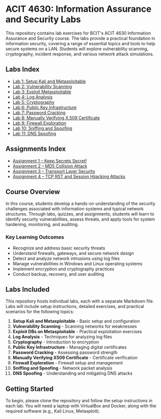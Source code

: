 # ACIT 4630: Information Assurance and Security Labs

This repository contains lab exercises for BCIT's ACIT 4630 Information Assurance and Security course. The labs provide a practical foundation in information security, covering a range of essential topics and tools to help secure systems on a LAN. Students will explore vulnerability scanning, cryptography, incident response, and various network attack simulations.

## Labs Index

- [Lab 1: Setup Kali and Metasploitable](./labs/Lab_01.md)
- [Lab 2: Vulnerability Scanning](./labs/Lab_02.md)
- [Lab 3: Exploit Metasploitable](./labs/Lab_03.md)
- [Lab 4: Log Analysis](./labs/Log_Analysis.md)
- [Lab 5: Cryptography](./labs/Cryptography.md)
- [Lab 6: Public Key Infrastructure](./labs/Public_Key_Infrastructure.md)
- [Lab 7: Password Cracking](./labs/Password_Cracking.md)
- [Lab 8: Manually Verifying X.509 Certificate](./labs/Manually_Verifying_X509_Certificate.md)
- [Lab 9: Firewall Exploration](./labs/Firewall_Exploration.md)
- [Lab 10: Sniffing and Spoofing](./labs/Sniffing_and_Spoofing.md)
- [Lab 11: DNS Spoofing](./labs/DNS_Spoofing.md)

## Assignments Index

- [Assignment 1 – Keep Secrets Secret!](assignments/Assignment_1_Keep_Secrets_Secret.md)
- [Assignment 2 – MD5 Collision Attack](assignments/Assignment_2_MD5_Collision_Attack.md)
- [Assignment 3 – Transport Layer Security](assignments/Assignment_3_Transport_Layer_Security)
- [Assignment 4 – TCP RST and Session Hijacking Attacks](assignments/Assignment_4_TCP_RST_and_Session_Hijacking_Attacks.md)

## Course Overview

In this course, students develop a hands-on understanding of the security challenges associated with information systems and typical network structures. Through labs, quizzes, and assignments, students will learn to identify security vulnerabilities, assess threats, and apply tools for system hardening, monitoring, and auditing.

### Key Learning Outcomes

- Recognize and address basic security threats
- Understand firewalls, gateways, and secure network design
- Detect and analyze network intrusions using log files
- Manage vulnerabilities in Windows and Linux operating systems
- Implement encryption and cryptography practices
- Conduct backup, recovery, and user auditing

## Labs Included

This repository hosts individual labs, each with a separate Markdown file. Labs will include setup instructions, detailed exercises, and practical scenarios for the following topics:

1. **Setup Kali and Metasploitable** - Basic setup and configuration
2. **Vulnerability Scanning** - Scanning networks for weaknesses
3. **Exploit DBs on Metasploitable** - Practical exploitation exercises
4. **Log Analysis** - Techniques for analyzing log files
5. **Cryptography** - Introduction to encryption
6. **Public Key Infrastructure** - Managing digital certificates
7. **Password Cracking** - Assessing password strength
8. **Manually Verifying X509 Certificate** - Certificate verification
9. **Firewall Exploration** - Firewall setup and management
10. **Sniffing and Spoofing** - Network packet analysis
11. **DNS Spoofing** - Understanding and mitigating DNS attacks

## Getting Started

To begin, please clone the repository and follow the setup instructions in each lab. You will need a laptop with VirtualBox and Docker, along with the required software (e.g., Kali Linux, Metasploit).
